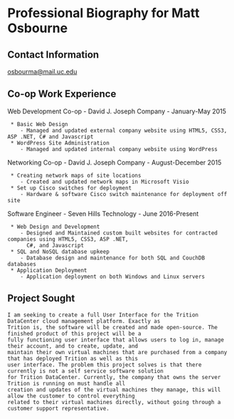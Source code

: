 # Professional Biography for Matt Osbourne

## Contact Information
osbourma@mail.uc.edu

## Co-op Work Experience
Web Development Co-op - David J. Joseph Company - January-May 2015
```
 * Basic Web Design
    - Managed and updated external company website using HTML5, CSS3, ASP .NET, C# and Javascript
 * WordPress Site Administration
    - Managed and updated internal company website using WordPress
```
Networking Co-op - David J. Joseph Company - August-December 2015
```
 * Creating network maps of site locations
    - Created and updated network maps in Microsoft Visio
 * Set up Cisco switches for deployment
    - Hardware & software Cisco switch maintenance for deployment off site
```
Software Engineer - Seven Hills Technology - June 2016-Present
```
 * Web Design and Development
    - Designed and Maintained custom built websites for contracted companies using HTML5, CSS3, ASP .NET, 
      C#, and Javascript
 * SQL and NoSQL database upkeep
    - Database design and maintenance for both SQL and CouchDB databases
 * Application Deployment
    - Application deployment on both Windows and Linux servers
```

## Project Sought
```
I am seeking to create a full User Interface for the Trition DataCenter cloud management platform. Exactly as
Trition is, the software will be created and made open-source. The finished product of this project will be a 
fully functioning user interface that allows users to log in, manage their account, and to create, update, and
maintain their own virtual machines that are purchased from a company that has deployed Trition as well as this 
user interface. The problem this project solves is that there currently is not a self service software solution 
for Trition DataCenter. Currently, the company that owns the server Trition is running on must handle all 
creation and updates of the virtual machines they manage, this will allow the customer to control everything 
related to their virtual machines directly, without going through a customer support representative.
```


